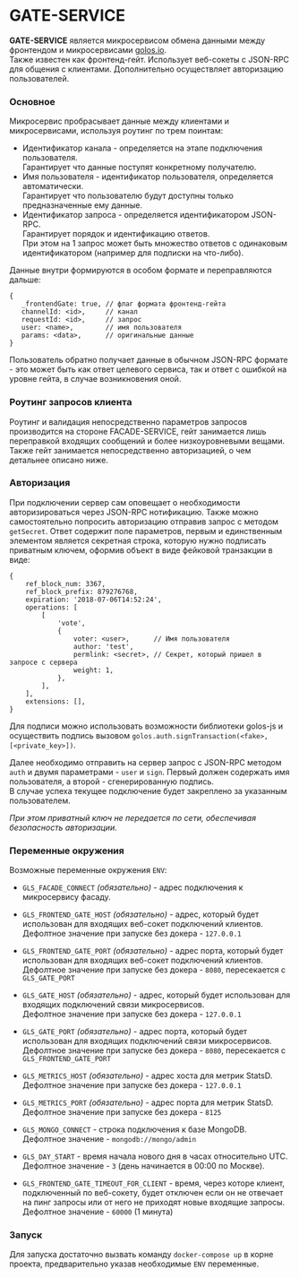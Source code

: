 # GATE-SERVICE  
  
**GATE-SERVICE** является микросервисом обмена данными между фронтендом и микросервисами [golos.io](https://golos.io).  
Также известен как фронтенд-гейт. Использует веб-сокеты с JSON-RPC для общения с клиентами.
Дополнительно осуществляет авторизацию пользователей.

### Основное

Микросервис пробрасывает данные между клиентами и микросервисами, используя роутинг по трем поинтам:

  - Идентификатор канала - определяется на этапе подключения пользователя.  
   Гарантирует что данные поступят конкретному получателю.
  - Имя пользователя - идентификатор пользователя, определяется автоматически.   
   Гарантирует что пользователю будут доступны только предназначенные ему данные.
  - Идентификатор запроса - определяется идентификатором JSON-RPC.    
   Гарантирует порядок и идентификацию ответов.  
   При этом на 1 запрос может быть множество ответов с одинаковым идентификатором (например для подписки на что-либо).

Данные внутри формируются в особом формате и переправляются дальше:

 ```
 {
    _frontendGate: true, // флаг формата фронтенд-гейта
    channelId: <id>,     // канал
    requestId: <id>,     // запрос
    user: <name>,        // имя пользователя
    params: <data>,      // оригинальные данные
 }
 ```

Пользователь обратно получает данные в обычном JSON-RPC формате - это может быть как ответ целевого сервиса, 
так и ответ с ошибкой на уровне гейта, в случае возникновения оной.

### Роутинг запросов клиента

Роутинг и валидация непосредственно параметров запросов производится на стороне FACADE-SERVICE, гейт занимается лишь переправкой входящих сообщений и более низкоуровневыми вещами.
Также гейт занимается непосредственно авторизацией, о чем детальнее описано ниже.

### Авторизация

При подключении сервер сам оповещает о необходимости авторизироваться через JSON-RPC нотификацию.
Также можно самостоятельно попросить авторизацию отправив запрос с методом `getSecret`.
Ответ содержит поле параметров, первым и единственным элементом является секретная строка, которую нужно подписать приватным
ключем, оформив объект в виде фейковой транзакции в виде:

 ```
 {
     ref_block_num: 3367,
     ref_block_prefix: 879276768,
     expiration: '2018-07-06T14:52:24',
     operations: [
         [
             'vote',
             {
                 voter: <user>,      // Имя пользователя
                 author: 'test',
                 permlink: <secret>, // Секрет, который пришел в запросе с сервера
                 weight: 1,
             },
         ],
     ],
     extensions: [],
 }
 ```

Для подписи можно использовать возможности библиотеки golos-js и осуществить подпись
вызовом `golos.auth.signTransaction(<fake>, [<private_key>])`.

Далее необходимо отправить на сервер запрос с JSON-RPC методом `auth` и двумя параметрами - `user` и `sign`.
Первый должен содержать имя пользователя, а второй - сгенерированную подпись.  
В случае успеха текущее подключение будет закреплено за указанным пользователем.

*При этом приватный ключ не передается по сети, обеспечивая безопасность авторизации.*
 
### Переменные окружения

Возможные переменные окружения `ENV`:

  - `GLS_FACADE_CONNECT` *(обязательно)* - адрес подключения к микросервису фасаду.
 
  - `GLS_FRONTEND_GATE_HOST` *(обязательно)* - адрес, который будет использован для входящих веб-сокет подключений клиентов.    
   Дефолтное значение при запуске без докера - `127.0.0.1`
 
  - `GLS_FRONTEND_GATE_PORT` *(обязательно)* - адрес порта, который будет использован для входящих веб-сокет подключений клиентов.    
   Дефолтное значение при запуске без докера - `8080`, пересекается с `GLS_GATE_PORT`
    
  - `GLS_GATE_HOST` *(обязательно)* - адрес, который будет использован для входящих подключений связи микросервисов.  
   Дефолтное значение при запуске без докера - `127.0.0.1`
    
  - `GLS_GATE_PORT` *(обязательно)* - адрес порта, который будет использован для входящих подключений связи микросервисов.  
   Дефолтное значение при запуске без докера - `8080`, пересекается с `GLS_FRONTEND_GATE_PORT`
    
  - `GLS_METRICS_HOST` *(обязательно)* - адрес хоста для метрик StatsD.  
   Дефолтное значение при запуске без докера - `127.0.0.1`
          
  - `GLS_METRICS_PORT` *(обязательно)* - адрес порта для метрик StatsD.  
   Дефолтное значение при запуске без докера - `8125`
    
  - `GLS_MONGO_CONNECT` - строка подключения к базе MongoDB.  
   Дефолтное значение - `mongodb://mongo/admin`
    
  - `GLS_DAY_START` - время начала нового дня в часах относительно UTC.
   Дефолтное значение - `3` (день начинается в 00:00 по Москве).
   
  - `GLS_FRONTEND_GATE_TIMEOUT_FOR_CLIENT` - время, через которе клиент, подключенный по веб-сокету, будет отключен если он не отвечает на пинг запросы или от него не приходят новые входящие запросы.  
   Дефолтное значение - `60000` (1 минута)  
  
### Запуск

Для запуска достаточно вызвать команду `docker-compose up` в корне проекта, предварительно указав необходимые `ENV` переменные.    
